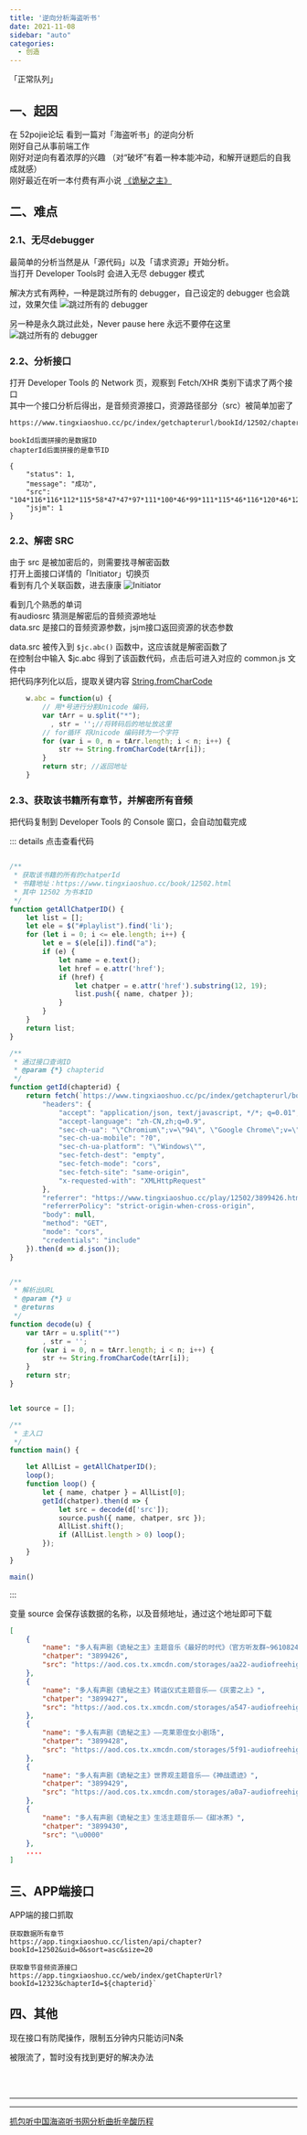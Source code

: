 ```yaml
---
title: '逆向分析海盗听书'
date: 2021-11-08
sidebar: "auto"
categories:
  - 创造
---
```

「正常队列」

## **一、起因**

在 52pojie论坛 看到一篇对「海盗听书」的逆向分析
<br>
刚好自己从事前端工作
<br>
刚好对逆向有着浓厚的兴趣
（对“破坏”有着一种本能冲动，和解开谜题后的自我成就感）
<br>
刚好最近在听一本付费有声小说 [《诡秘之主》](https://www.tingxiaoshuo.cc/book/12502.html)





## **二、难点**

### **2.1、无尽debugger**

最简单的分析当然是从「源代码」以及「请求资源」开始分析。
<br>
当打开 Developer Tools时 会进入无尽 debugger 模式

解决方式有两种，一种是跳过所有的 debugger，自己设定的 debugger 也会跳过，效果欠佳
<img :src="$withBase('/assets/images/211108_1.png')"  alt="跳过所有的 debugger">

另一种是永久跳过此处，Never pause here   永远不要停在这里
<img :src="$withBase('/assets/images/211108_2.png')"  alt="跳过所有的 debugger">



### **2.2、分析接口**

打开 Developer Tools 的 Network 页，观察到 Fetch/XHR 类别下请求了两个接口
<br>
其中一个接口分析后得出，是音频资源接口，资源路径部分（src）被简单加密了

```
https://www.tingxiaoshuo.cc/pc/index/getchapterurl/bookId/12502/chapterId/3899427.html

bookId后面拼接的是数据ID
chapterId后面拼接的是章节ID

{
    "status": 1,
    "message": "成功",
    "src": "104*116*116*112*115*58*47*47*97*111*100*46*99*111*115*46*116*120*46*120*109*99*100*110*46*99*111*109*47*115*116*111*114*97*103*101*115*47*97*53*52*55*45*97*117*100*105*111*102*114*101*101*104*105*103*104*113*112*115*47*54*49*47*65*56*47*67*75*119*82*73*82*119*70*81*115*74*114*65*65*117*80*74*65*68*116*119*72*51*45*46*109*52*97",
    "jsjm": 1
}
```



### **2.2、解密 SRC**

由于 src 是被加密后的，则需要找寻解密函数
<br>
打开上面接口详情的「Initiator」切换页
<br>
看到有几个关联函数，进去康康
<img :src="$withBase('/assets/images/211108_3.png')"  alt="Initiator">

看到几个熟悉的单词
<br>
有audiosrc 猜测是解密后的音频资源地址
<br>
data.src 是接口的音频资源参数，jsjm接口返回资源的状态参数
<img :src="$withBase('/assets/images/211108_4.png')"  alt="">

data.src 被传入到 `$jc.abc()` 函数中，这应该就是解密函数了
<br>
在控制台中输入 $jc.abc 得到了该函数代码，点击后可进入对应的 common.js 文件中
<br>
把代码序列化以后，提取关键内容  [String.fromCharCode](https://www.runoob.com/jsref/jsref-fromcharcode.html)

```js
    w.abc = function(u) {
        // 用*号进行分割Unicode 编码，
        var tArr = u.split("*");
          , str = '';//将转码后的地址放这里
        // for循环 将Unicode 编码转为一个字符
        for (var i = 0, n = tArr.length; i < n; i++) {
            str += String.fromCharCode(tArr[i]);
        }
        return str; //返回地址
    }
```



### **2.3、获取该书籍所有章节，并解密所有音频**

把代码复制到 Developer Tools 的 Console 窗口，会自动加载完成

::: details 点击查看代码
```js

/**
 * 获取该书籍的所有的chatperId
 * 书籍地址：https://www.tingxiaoshuo.cc/book/12502.html
 * 其中 12502 为书本ID
 */
function getAllChatperID() {
    let list = [];
    let ele = $("#playlist").find('li');
    for (let i = 0; i <= ele.length; i++) {
        let e = $(ele[i]).find("a");
        if (e) {
            let name = e.text();
            let href = e.attr('href');
            if (href) {
                let chatper = e.attr('href').substring(12, 19);
                list.push({ name, chatper });
            }
        }
    }
    return list;
}

/**
 * 通过接口查询ID
 * @param {*} chapterid 
 */
function getId(chapterid) {
    return fetch(`https://www.tingxiaoshuo.cc/pc/index/getchapterurl/bookId/12502/chapterId/${chapterid}.html`, {
        "headers": {
            "accept": "application/json, text/javascript, */*; q=0.01",
            "accept-language": "zh-CN,zh;q=0.9",
            "sec-ch-ua": "\"Chromium\";v=\"94\", \"Google Chrome\";v=\"94\", \";Not A Brand\";v=\"99\"",
            "sec-ch-ua-mobile": "?0",
            "sec-ch-ua-platform": "\"Windows\"",
            "sec-fetch-dest": "empty",
            "sec-fetch-mode": "cors",
            "sec-fetch-site": "same-origin",
            "x-requested-with": "XMLHttpRequest"
        },
        "referrer": "https://www.tingxiaoshuo.cc/play/12502/3899426.html",
        "referrerPolicy": "strict-origin-when-cross-origin",
        "body": null,
        "method": "GET",
        "mode": "cors",
        "credentials": "include"
    }).then(d => d.json());
}


/**
 * 解析出URL
 * @param {*} u 
 * @returns 
 */
function decode(u) {
    var tArr = u.split("*")
        , str = '';
    for (var i = 0, n = tArr.length; i < n; i++) {
        str += String.fromCharCode(tArr[i]);
    }
    return str;
}


let source = [];

/**
 * 主入口
 */
function main() {

    let AllList = getAllChatperID();
    loop();
    function loop() {
        let { name, chatper } = AllList[0];
        getId(chatper).then(d => {
            let src = decode(d['src']);
            source.push({ name, chatper, src });
            AllList.shift();
            if (AllList.length > 0) loop();
        });
    }
}

main()

```
:::

变量 source 会保存该数据的名称，以及音频地址，通过这个地址即可下载

```json
[
    {
        "name": "多人有声剧《诡秘之主》主题音乐《最好的时代》（官方听友群~961082420）",
        "chatper": "3899426",
        "src": "https://aod.cos.tx.xmcdn.com/storages/aa22-audiofreehighqps/A4/14/CMCoOSMFQsJeAA1wxgDtwHqC.m4a"
    },
    {
        "name": "多人有声剧《诡秘之主》转运仪式主题音乐——《灰雾之上》",
        "chatper": "3899427",
        "src": "https://aod.cos.tx.xmcdn.com/storages/a547-audiofreehighqps/61/A8/CKwRIRwFQsJrAAuPJADtwH3-.m4a"
    },
    {
        "name": "多人有声剧《诡秘之主》——克莱恩侄女小剧场",
        "chatper": "3899428",
        "src": "https://aod.cos.tx.xmcdn.com/storages/5f91-audiofreehighqps/99/48/CMCoOSYFQsJ2ABKkpgDtwIEU.m4a"
    },
    {
        "name": "多人有声剧《诡秘之主》世界观主题音乐——《神战遗迹》",
        "chatper": "3899429",
        "src": "https://aod.cos.tx.xmcdn.com/storages/a0a7-audiofreehighqps/23/4E/CMCoOR4FQsKDAA21zADtwISp.m4a"
    },
    {
        "name": "多人有声剧《诡秘之主》生活主题音乐——《甜冰茶》",
        "chatper": "3899430",
        "src": "\u0000"
    },
    ....
]
```




## **三、APP端接口**

APP端的接口抓取

```
获取数据所有章节
https://app.tingxiaoshuo.cc/listen/api/chapter?bookId=12502&uid=0&sort=asc&size=20

获取章节音频资源接口
https://app.tingxiaoshuo.cc/web/index/getChapterUrl?bookId=12323&chapterId=${chapterid}`
```




## **四、其他**

现在接口有防爬操作，限制五分钟内只能访问N条

被限流了，暂时没有找到更好的解决办法


<br><br><hr><hr>
[抓包听中国海盗听书网分析曲折辛酸历程](https://www.52pojie.cn/thread-1536860-1-1.html)
